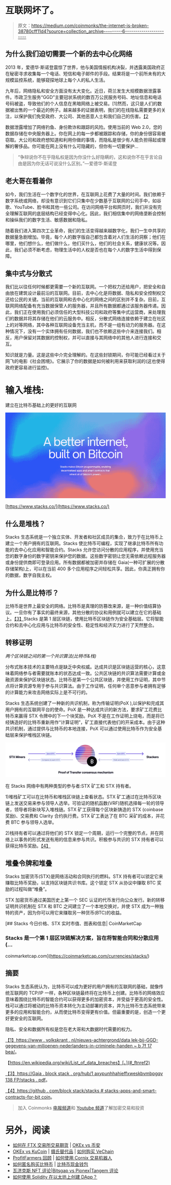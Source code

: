 # 互联网坏了。

> 原文：<https://medium.com/coinmonks/the-internet-is-broken-38780cff11d4?source=collection_archive---------6----------------------->

## 为什么我们迫切需要一个新的去中心化网络

2013 年，爱德华·斯诺登震惊了世界，他与美国情报机构决裂，并透露美国政府正在秘密寻求收集每一个电话、短信和电子邮件的手段。结果将是一个前所未有的大规模监控系统，能够窥探地球上每个人的私人生活。

九年后，网络隐私和安全方面没有太大变化。近日，荷兰发生大规模数据泄露事件。市政卫生服务“GGD”主要冠状系统的数百万公民服务号码、地址信息和电话号码被盗，导致他们的个人信息在黑暗网络上被交易。[1]然而，这只是人们的数据被出售的一个最近的例子。越来越多的证据表明，我们的在线隐私需要更多的关注，以保护我们免受政府、大公司、其他恶意人士和我们自己的伤害。[【2](#_ftn1)

数据泄露增加了网络钓鱼、身份欺诈和跟踪的风险。使用当前的 Web 2.0，您的数据存储在中央服务器上。你在网上的每一步都被跟踪和存储，你的身份很容易被窃取。大公司和政府想知道和利用你做的事情，而隐私是很少有人能负担得起或理解的奢侈品。你可能在网上没有什么可隐藏的，但你有一切要保护…

> “争辩说你不在乎隐私权是因为你没什么好隐瞒的，这和说你不在乎言论自由是因为你无话可说没什么区别。”—爱德华·斯诺登

## 老大哥在看着你

如今，我们生活在一个数字化的世界，在互联网上花费了大量的时间。我们依赖于数字系统或网络，却没有意识到它们只集中在少数基于互联网的公司手中，如谷歌、YouTube、脸书和其他一些公司。在访问网络平台和网页时，我们并没有完全理解互联网的底层结构已经变得中心化。因此，我们相信集中的网络垄断会控制和操纵我们的数字生活、敏感数据和隐私。

随着我们进入第四次工业革命，我们的生活变得越来越数字化，我们一生中共享的数据量急剧增加。毕竟，每个人的数字版自己都包含着对人们生活的洞察；他们在哪里，他们想什么，他们做什么，他们买什么，他们的社会关系，健康状况等。因此，我们必须不断考虑，物理生活中的人权是否也在每个人的数字生活中得到保障。

## 集中式与分散式

我们比以往任何时候都更需要一个新的互联网。一个把权力还给用户，把安全和自由放在建筑设计最前沿的互联网。目前，去中心化是将数据、隐私和安全控制权交还给公民的关键。当前的互联网和去中心化的网络之间的区别并不复杂。目前，互联网网络配备有充当数据保管人的服务器，并且所有数据都通过该服务器传递。因此，我们正在使用我们必须信任的大型科技公司和政府等集中式运营商，来处理我们的数据并将其存储在他们的云服务中。相反，分散式网络连接依赖于建立在社区上的对等网络，其中各种互联网设备充当主机，而不是一组有动力的服务器。在这种情况下，没有一个实体拥有任何数据，我们也不依赖这些中介来连接我们。相反，用户保留对其数据的控制权，并可以直接与其网络中的其他人进行连接和交互。

知识就是力量。这是这些中介完全理解的。在这些封锁期间，你可能已经看过关于网飞的电影《社会困境》。它展示了你的数据是如何被利用来获取利润的(这也使得政府更容易进行监控)。

# 输入堆栈:

建立在比特币基础上的更好的互联网

![](img/5389f64804669d266f363cfc272d8a70.png)

[https://www.stacks.co/](https://www.stacks.co/)

## 什么是堆栈？

Stacks 生态系统是一个独立实体、开发者和社区成员的集合，致力于在比特币上建立一个用户拥有的互联网。Stacks 使比特币可编程，实现了继承比特币所有功能的去中心化应用和智能合约。Stacks 允许您访问分散的应用程序，并使用充当您的数字身份的数字密钥来保护您的数据。这些数字密钥让您无需依赖远程服务器或身份提供商即可登录应用。所有数据都被加密并存储在 Gaia(一种可扩展的分散存储架构)上，可以在当前 400 多个应用程序之间轻松共享。因此，你真正拥有你的数据，数字自我主权。

## 为什么是比特币？

比特币是世界上最安全的网络。比特币是真理的防篡改来源，是一种价值结算协议。一旦你有了事实的最终来源，其他分散的协议和用例就可以建立在它的基础上。[【3】](https://joerivdpol.medium.com/the-internet-is-broken-38780cff11d4#_ftn3)Stacks 是第 1 层区块链，使用比特币区块链作为安全基础层。它将智能合约和去中心化应用与比特币的安全性、稳定性和经济实力进行了天然整合。

## 转移证明

*两个区块链之间的第一个共识算法(比特币&栈)*

分布式账本技术的主要特点是缺乏中央权威。达成共识是区块链运营的核心，这意味着网络参与者需要就账本的状态达成一致。公共区块链的共识算法需要计算或金融资源来保护区块链状态。比特币是第一个公共区块链，并使用工作证明，其中节点将计算资源专用于参与共识算法。由于工作证明，任何单个恶意参与者拥有足够的计算能力来攻击网络实际上是不可行的。

Stacks 生态系统创建了一种新的共识机制，称为传输证明(PoX ),以保护和完成其用户拥有的互联网平台的使命。PoX 是一种达成共识的新方法，要求矿工花费比特币来赢得 STX 令牌中的下一个块奖励。PoX 不是在工作证明上烧电，而是将已经铸造好的比特币重新用作“计算证明”，矿工直接代表他们的开采成本。由于这种共识机制，通过提供与比特币的本地连接，PoX 可以通过使用比特币作为安全基础层来保护堆栈区块链。

![](img/0bc56a1080d1316db1e40cfca798e4db.png)

在 Stacks 网络中有两种类型的参与者:STX 矿工和 STX 持有者。

1)堆栈矿工可以在比特币和堆栈区块链上查看状态。STX 矿工通过在比特币区块链上发送交易来参与领导人选举。可验证的随机函数(VRF)随机选择每一轮的领导者，领导者将新块写入堆栈链。STX 矿工获得每个区块新铸造的 STX (coinbase 奖励)、交易费和 Clarity 合约执行费。STX 矿工表达了在 BTC 采矿的成本，并花费 BTC 参与领导人选举。

2)栈持有者可以通过将他们的 STX 锁定一个周期，运行一个完整的节点，并在网络上以事务的形式发送有用的信息来参与共识。积极参与共识的 STX 持有者可以获得比特币奖励。[【4】](#_ftn4)

## 堆叠令牌和堆叠

Stacks 加密货币(STX)是网络活动和合同执行的燃料。STX 持有者可以锁定它来赚取比特币奖励，以支持区块链共识书库。这个锁定 STX 从协议中赚取 BTC 奖励的过程叫做“堆叠”。

STX 加密货币通过美国历史上第一个 SEC 认证的代币发行向公众发行。新的转移证明共识机制在 STX 和 BTC 之间建立了一个本地交换对，并使 STX 成为一种独特的资产，因为你可以用它来赚取另一种货币(BTC)的收益。

[](https://coinmarketcap.com/currencies/stacks/) [## Stacks 今日价格、STX 实时市值、图表和信息| CoinMarketCap

### Stacks 是一个第 1 层区块链解决方案，旨在将智能合同和分散应用(…

coinmarketcap.com](https://coinmarketcap.com/currencies/stacks/) 

## 摘要

Stacks 生态系统认为，比特币可以成为更好的用户拥有的互联网的基础，就像传统互联网的 TCP/IP 一样，各种区块链最终将在比特币上创建。比特币的网络效应意味着围绕比特币的智能合约可以获得更多的加密资本，并受益于更高的安全性。栈可以通过将被动的比特币资本转化为主动部署的资本，并为比特币生态系统带来更多的应用和智能合约，从而使比特币变得更有价值。但最重要的是，创造一个更好更安全的互联网。

隐私、安全和数据所有权是您在老大哥和大数据时代需要的权力。

[【1】](#_ftnref1)[https://www . volkskrant . nl/nieuws-achtergrond/data lek-bij-GGD-gegevens-van-miljoenen-nederlanders-in-criminele-handen ~ b 7f 17 bea/](https://www.volkskrant.nl/nieuws-achtergrond/datalek-bij-ggd-gegevens-van-miljoenen-nederlanders-in-criminele-handen~b7f17bea/)。

【https://en.wikipedia.org/wiki/List_of_data_breaches】[。](#_ftnref2)

[【3】](#_ftnref3)[https://Gaia . block stack . org/hub/1 axypunhhahieffxweskbvmbpgqv 138 FP/stacks . pdf](https://gaia.blockstack.org/hub/1AxyPunHHAHiEffXWESKfbvmBpGQv138Fp/stacks.pdf)。

[【4】](#_ftnref4)[https://github . com/block stack/stacks # stacks-apps-and-smart-contracts-for-bit coin](https://github.com/blockstack/stacks#stacks-apps-and-smart-contracts-for-bitcoin)。

> 加入 Coinmonks [电报频道](https://t.me/coincodecap)和 [Youtube 频道](https://www.youtube.com/c/coinmonks/videos)了解加密交易和投资

# 另外，阅读

*   [如何在 FTX 交易所交易期货](https://coincodecap.com/ftx-futures-trading) | [OKEx vs 币安](https://coincodecap.com/okex-vs-binance)
*   [OKEx vs KuCoin](https://coincodecap.com/okex-kucoin) | [摄氏替代品](https://coincodecap.com/celsius-alternatives) | [如何购买 VeChain](https://coincodecap.com/buy-vechain)
*   [ProfitFarmers 回顾](https://coincodecap.com/profitfarmers-review) | [如何使用 Cornix 交易机器人](https://coincodecap.com/cornix-trading-bot)
*   [如何匿名购买比特币](https://coincodecap.com/buy-bitcoin-anonymously) | [比特币现金钱包](https://coincodecap.com/bitcoin-cash-wallets)
*   [瓦济克斯 NFT 评论](https://coincodecap.com/wazirx-nft-review)|[Bitsgap vs Pionex](https://coincodecap.com/bitsgap-vs-pionex)|[Tangem 评论](https://coincodecap.com/tangem-wallet-review)
*   [如何使用 Solidity 在以太坊上创建 DApp？](https://coincodecap.com/create-a-dapp-on-ethereum-using-solidity)